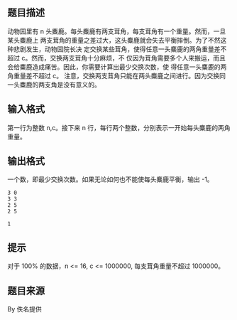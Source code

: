 


## 题目描述
动物园里有 n 头麋鹿。每头麋鹿有两支茸角，每支茸角有一个重量。然而，一旦某头麋鹿上
两支茸角的重量之差过大，这头麋鹿就会失去平衡摔倒。为了不然这种悲剧发生，动物园院长决
定交换某些茸角，使得任意一头麋鹿的两角重量差不超过 c。然而，交换两支茸角十分麻烦，不
仅因为茸角需要多个人来搬运，而且会给麋鹿造成痛苦。因此，你需要计算出最少交换次数，使
得任意一头麋鹿的两角重量差不超过 c。
注意，交换两支茸角只能在两头麋鹿之间进行。因为交换同一头麋鹿的两支角是没有意义的。
## 输入格式
第一行为整数 n,c。接下来 n 行，每行两个整数，分别表示一开始每头麋鹿的两角重量。
## 输出格式
一个数，即最少交换次数。如果无论如何也不能使每头麋鹿平衡，输出 -1。

```input1
3 0
3 3
2 5
2 5

```

```output1
1
```

## 提示
对于 100% 的数据，n <= 16, c <= 1000000, 每支茸角重量不超过 1000000。
## 题目来源
By 佚名提供


